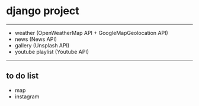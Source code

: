 # django project
---
* weather (OpenWeatherMap API + GoogleMapGeolocation API)
* news (News API)
* gallery (Unsplash API)
* youtube playlist (Youtube API)

--- 
## to do list
+ map
+ instagram


